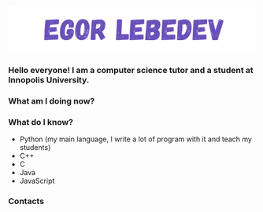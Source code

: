 <p align="center">

  <img weight="100%" src="https://github.com/EgorLeb/EgorLeb/blob/main/egorlebedev.jpg">

</p>

### Hello everyone! I am a computer science tutor and a student at Innopolis University. 

### What am I doing now?



### What do I know?
* Python (my main language, I write a lot of program with it and teach my students)
* C++
* C
* Java
* JavaScript


### Contacts

